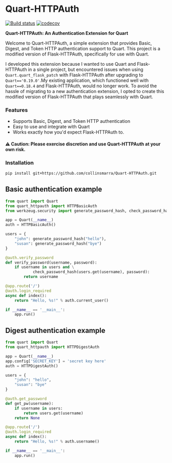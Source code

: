 Quart-HTTPAuth
==============

[![Build status](https://github.com/collinsmarra/Quart-HTTPAuth/workflows/build/badge.svg)](https://github.com/collinsmarra/Quart-HTTPAuth/actions) [![codecov](https://codecov.io/gh/collinsmarra/Quart-HTTPAuth/graph/badge.svg?token=USMED5G5O2)](https://codecov.io/gh/collinsmarra/Quart-HTTPAuth)

**Quart-HTTPAuth: An Authentication Extension for Quart**

Welcome to Quart-HTTPAuth, a simple extension that provides Basic, Digest, and Token HTTP authentication support to Quart.
This project is a modified version of Flask-HTTPAuth, specifically for use with Quart.

I developed this extension because I wanted to use Quart and Flask-HTTPAuth in a single project, but encountered issues when using `Quart.quart_flask_patch` with Flask-HTTPAuth after upgrading to `Quart=='0.19.0'`.My existing application, which functioned well with `Quart==0.18.4` and Flask-HTTPAuth, would no longer work. To avoid the hassle of migrating to a new authentication extension, I opted to create this modified version of Flask-HTTPAuth that plays seamlessly with Quart.

### Features

* Supports Basic, Digest, and Token HTTP authentication
* Easy to use and integrate with Quart
* Works exactly how you'd expect Flask-HTTPAuth to.


#### ⚠️ Caution: Please exercise discretion and use Quart-HTTPAuth at your own risk.


### Installation

```bash
pip install git+https://github.com/collinsmarra/Quart-HTTPAuth.git
```


Basic authentication example
----------------------------

```python
from quart import Quart
from quart_httpauth import HTTPBasicAuth
from werkzeug.security import generate_password_hash, check_password_hash

app = Quart(__name__)
auth = HTTPBasicAuth()

users = {
    "john": generate_password_hash("hello"),
    "susan": generate_password_hash("bye")
}

@auth.verify_password
def verify_password(username, password):
    if username in users and \
            check_password_hash(users.get(username), password):
        return username

@app.route('/')
@auth.login_required
async def index():
    return "Hello, %s!" % auth.current_user()

if __name__ == '__main__':
    app.run()
```


Digest authentication example
-----------------------------

```python
from quart import Quart
from quart_httpauth import HTTPDigestAuth

app = Quart(__name__)
app.config['SECRET_KEY'] = 'secret key here'
auth = HTTPDigestAuth()

users = {
    "john": "hello",
    "susan": "bye"
}

@auth.get_password
def get_pw(username):
    if username in users:
        return users.get(username)
    return None

@app.route('/')
@auth.login_required
async def index():
    return "Hello, %s!" % auth.username()

if __name__ == '__main__':
    app.run()
```
